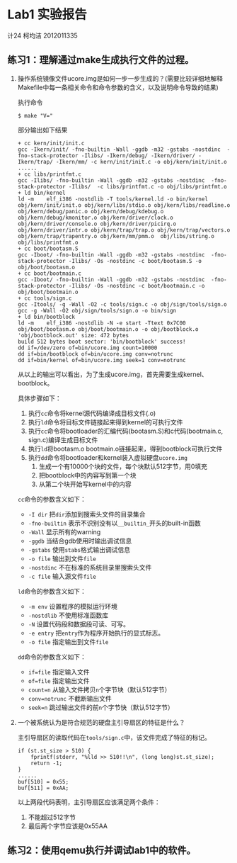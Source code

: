 # Lab1 实验报告

计24 柯均洁 2012011335

## 练习1：理解通过make生成执行文件的过程。

1. 操作系统镜像文件ucore.img是如何一步一步生成的？(需要比较详细地解释Makefile中每一条相关命令和命令参数的含义，以及说明命令导致的结果)

    执行命令
    ```
    $ make "V="

    ```

    部分输出如下结果
    ```
    + cc kern/init/init.c
    gcc -Ikern/init/ -fno-builtin -Wall -ggdb -m32 -gstabs -nostdinc  -fno-stack-protector -Ilibs/ -Ikern/debug/ -Ikern/driver/ -Ikern/trap/ -Ikern/mm/ -c kern/init/init.c -o obj/kern/init/init.o
    ......
    + cc libs/printfmt.c
    gcc -Ilibs/ -fno-builtin -Wall -ggdb -m32 -gstabs -nostdinc  -fno-stack-protector -Ilibs/  -c libs/printfmt.c -o obj/libs/printfmt.o
    + ld bin/kernel
    ld -m    elf_i386 -nostdlib -T tools/kernel.ld -o bin/kernel  obj/kern/init/init.o obj/kern/libs/stdio.o obj/kern/libs/readline.o obj/kern/debug/panic.o obj/kern/debug/kdebug.o obj/kern/debug/kmonitor.o obj/kern/driver/clock.o obj/kern/driver/console.o obj/kern/driver/picirq.o obj/kern/driver/intr.o obj/kern/trap/trap.o obj/kern/trap/vectors.o obj/kern/trap/trapentry.o obj/kern/mm/pmm.o  obj/libs/string.o obj/libs/printfmt.o
    + cc boot/bootasm.S
    gcc -Iboot/ -fno-builtin -Wall -ggdb -m32 -gstabs -nostdinc  -fno-stack-protector -Ilibs/ -Os -nostdinc -c boot/bootasm.S -o obj/boot/bootasm.o
    + cc boot/bootmain.c
    gcc -Iboot/ -fno-builtin -Wall -ggdb -m32 -gstabs -nostdinc  -fno-stack-protector -Ilibs/ -Os -nostdinc -c boot/bootmain.c -o obj/boot/bootmain.o
    + cc tools/sign.c
    gcc -Itools/ -g -Wall -O2 -c tools/sign.c -o obj/sign/tools/sign.o
    gcc -g -Wall -O2 obj/sign/tools/sign.o -o bin/sign
    + ld bin/bootblock
    ld -m    elf_i386 -nostdlib -N -e start -Ttext 0x7C00 obj/boot/bootasm.o obj/boot/bootmain.o -o obj/bootblock.o
    'obj/bootblock.out' size: 472 bytes
    build 512 bytes boot sector: 'bin/bootblock' success!
    dd if=/dev/zero of=bin/ucore.img count=10000
    dd if=bin/bootblock of=bin/ucore.img conv=notrunc
    dd if=bin/kernel of=bin/ucore.img seek=1 conv=notrunc
    ```

    从以上的输出可以看出，为了生成ucore.img，首先需要生成kernel、bootblock。
    
    具体步骤如下：

    1. 执行`cc`命令将kernel源代码编译成目标文件(.o)
    2. 执行`ld`命令将目标文件链接起来得到kernel的可执行文件
    3. 执行`cc`命令将bootloader的汇编代码(bootasm.S)和c代码(bootmain.c, sign.c)编译生成目标文件
    4. 执行`ld`将bootasm.o bootmain.o链接起来，得到bootblock可执行文件
    5. 执行`dd`命令将bootloader和kernel装入虚拟硬盘`ucore.img`
        1. 生成一个有10000个块的文件，每个块默认512字节，用0填充
        2. 把bootblock中的内容写到第一个块
        3. 从第二个块开始写kernel中的内容

    `cc`命令的参数含义如下：

    - `-I dir` 把`dir`添加到搜索头文件的目录集合
    - `-fno-builtin` 表示不识别没有以`__builtin_`开头的built-in函数
    - `-Wall` 显示所有的warning
    - `-ggdb` 当结合gdb使用时输出调试信息
    - `-gstabs` 使用`stabs`格式输出调试信息
    - `-o file` 输出到文件`file`
    - `-nostdinc` 不在标准的系统目录里搜索头文件
    - `-c file` 输入源文件`file`
    
    `ld`命令的参数含义如下：

    - `-m env` 设置程序的模拟运行环境
    - `-nostdlib` 不使用标准函数库
    - `-N` 设置代码段和数据段可读、可写。
    - `-e entry` 把`entry`作为程序开始执行的显式标志。
    - `-o file` 指定输出到文件`file`

    `dd`命令的参数含义如下：

    - `if=file` 指定输入文件
    - `of=file` 指定输出文件
    - `count=n` 从输入文件拷贝`n`个字节块（默认512字节）
    - `conv=notrunc` 不截断输出文件
    - `seek=n` 跳过输出文件的前`n`个字节快（默认512字节）

2. 一个被系统认为是符合规范的硬盘主引导扇区的特征是什么？
   
    主引导扇区的读取代码在`tools/sign.c`中，该文件完成了特征的标记。

    ```
    if (st.st_size > 510) {
        fprintf(stderr, "%lld >> 510!!\n", (long long)st.st_size);
        return -1;
    }
    ......
    buf[510] = 0x55;
    buf[511] = 0xAA;
    ```
    以上两段代码表明，主引导扇区应该满足两个条件：

    1. 不能超过512字节
    2. 最后两个字节应该是0x55AA

## 练习2：使用qemu执行并调试lab1中的软件。
